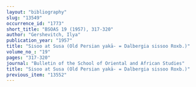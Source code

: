 ```yaml
---
layout: "bibliography"
slug: "13549"
occurrence_id: "1773"
short_title: "BSOAS 19 (1957), 317-320"
author: "Gershevitch, Ilya"
publication_year: "1957"
title: "Sisoo at Susa (Old Persian yakā- = Dalbergia sissoo Roxb.)"
volume_no_: "19"
pages: "317-320"
journal: "Bulletin of the School of Oriental and African Studies"
title: "Sisoo at Susa (Old Persian yakā- = Dalbergia sissoo Roxb.)"
previous_item: "13552"
---
```

